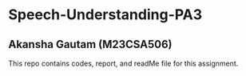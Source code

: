 # Speech-Understanding-PA3
## Akansha Gautam (M23CSA506)

This repo contains codes, report, and readMe file for this assignment.

